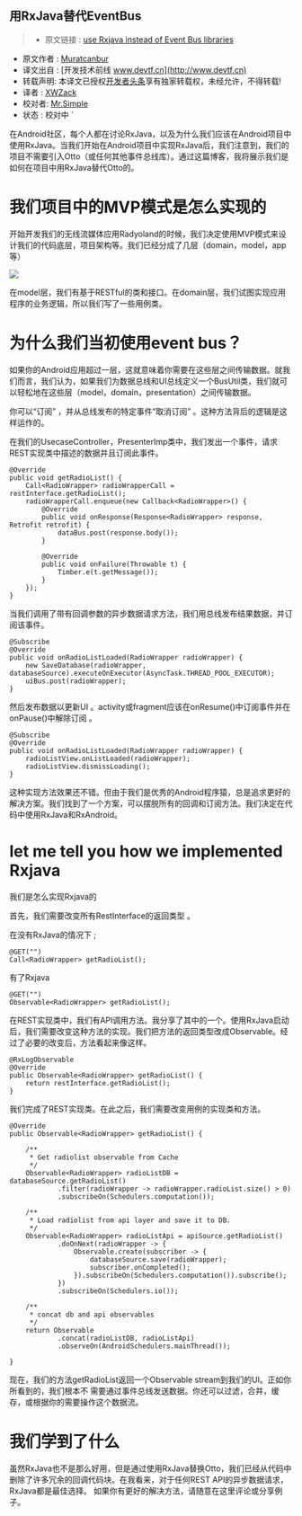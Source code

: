 用RxJava替代EventBus
---

> * 原文链接 : [use Rxjava instead of Event Bus libraries](https://medium.com/mobiwise-blog/use-rxjava-instead-of-event-bus-libraries-aa78b5023097#.k0ecseaz7)
* 原文作者 : [Muratcanbur](https://medium.com/@muratcanbur)
* 译文出自 : [开发技术前线 www.devtf.cn](http://www.devtf.cn)
* 转载声明: 本译文已授权[开发者头条](http://toutiao.io/download)享有独家转载权，未经允许，不得转载!
* 译者 : [XWZack](https://github.com/XWZack) 
* 校对者: [Mr.Simple](https://github.com/bboyfeiyu)     
* 状态 :   校对中  `

在Android社区，每个人都在讨论RxJava，以及为什么我们应该在Android项目中使用RxJava。当我们开始在Android项目中实现RxJava后，我们注意到，我们的项目不需要引入Otto（或任何其他事件总线库）。通过这篇博客，我将展示我们是如何在项目中用RxJava替代Otto的。


# 我们项目中的MVP模式是怎么实现的

开始开发我们的无线流媒体应用Radyoland的时候，我们决定使用MVP模式来设计我们的代码底层，项目架构等。我们已经分成了几层（domain，model，app等）

![](https://cdn-images-1.medium.com/max/800/1*TuU0ZvYeLsaypR8PIeNeyw.png)

在model层，我们有基于RESTful的类和接口。在domain层，我们试图实现应用程序的业务逻辑，所以我们写了一些用例类。

# 为什么我们当初使用event bus？

如果你的Android应用超过一层，这就意味着你需要在这些层之间传输数据。就我们而言，我们认为，如果我们为数据总线和UI总线定义一个BusUtil类，我们就可以轻松地在这些层（model，domain，presentation）之间传输数据。

你可以“订阅” ，并从总线发布的特定事件“取消订阅” 。这种方法背后的逻辑是这样运作的。

在我们的UsecaseController，PresenterImp类中，我们发出一个事件，请求REST实现类中描述的数据并且订阅此事件。

```
@Override
public void getRadioList() {
    Call<RadioWrapper> radioWrapperCall = restInterface.getRadioList();
    radioWrapperCall.enqueue(new Callback<RadioWrapper>() {
        @Override
        public void onResponse(Response<RadioWrapper> response, Retrofit retrofit) {
            dataBus.post(response.body());
        }

        @Override
        public void onFailure(Throwable t) {
            Timber.e(t.getMessage());
        }
    });
}
```
当我们调用了带有回调参数的异步数据请求方法，我们用总线发布结果数据，并订阅该事件。

```
@Subscribe
@Override
public void onRadioListLoaded(RadioWrapper radioWrapper) {
    new SaveDatabase(radioWrapper, databaseSource).executeOnExecutor(AsyncTask.THREAD_POOL_EXECUTOR);
    uiBus.post(radioWrapper);
}
```
然后发布数据以更新UI 。activity或fragment应该在onResume()中订阅事件并在onPause()中解除订阅 。

```
@Subscribe
@Override
public void onRadioListLoaded(RadioWrapper radioWrapper) {
    radioListView.onListLoaded(radioWrapper);
    radioListView.dismissLoading();
}
```
这种实现方法效果还不错。但由于我们是优秀的Android程序猿，总是追求更好的解决方案。我们找到了一个方案，可以摆脱所有的回调和订阅方法。我们决定在代码中使用RxJava和RxAndroid。

# let me tell you how we implemented Rxjava
我们是怎么实现Rxjava的

首先，我们需要改变所有RestInterface的返回类型 。

在没有RxJava的情况下 ;

```
@GET("")
Call<RadioWrapper> getRadioList();
```

有了Rxjava

```
@GET("")
Observable<RadioWrapper> getRadioList();
```

在REST实现类中，我们有API调用方法。我分享了其中的一个。使用RxJava启动后，我们需要改变这种方法的实现。我们把方法的返回类型改成Observable。经过了必要的改变后，方法看起来像这样。

```
@RxLogObservable
@Override
public Observable<RadioWrapper> getRadioList() {
    return restInterface.getRadioList();
}
```
我们完成了REST实现类。在此之后，我们需要改变用例的实现类和方法。

```
@Override
public Observable<RadioWrapper> getRadioList() {

    /**
     * Get radiolist observable from Cache
     */
    Observable<RadioWrapper> radioListDB =  databaseSource.getRadioList()
            .filter(radioWrapper -> radioWrapper.radioList.size() > 0)
            .subscribeOn(Schedulers.computation());

    /**
     * Load radiolist from api layer and save it to DB.
     */
    Observable<RadioWrapper> radioListApi = apiSource.getRadioList()
            .doOnNext(radioWrapper -> {
                Observable.create(subscriber -> {
                    databaseSource.save(radioWrapper);
                    subscriber.onCompleted();
                }).subscribeOn(Schedulers.computation()).subscribe();
            })
            .subscribeOn(Schedulers.io());

    /**
     * concat db and api observables
     */
    return Observable
            .concat(radioListDB, radioListApi)
            .observeOn(AndroidSchedulers.mainThread());

}
```
现在，我们的方法getRadioList返回一个Observable stream到我们的UI。正如你所看到的，我们根本不
需要通过事件总线发送数据。你还可以过滤，合并，缓存，或根据你的需要操作这个数据流。

# 我们学到了什么

虽然RxJava也不是那么好用，但是通过使用RxJava替换Otto，我们已经从代码中删除了许多冗余的回调代码块。在我看来，对于任何REST API的异步数据请求，RxJava都是最佳选择。
如果你有更好的解决方法，请随意在这里评论或分享例子。

